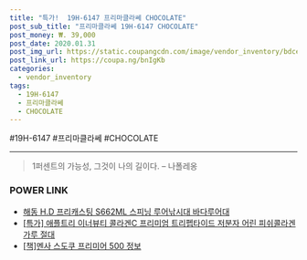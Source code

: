 ```yaml
--- 
title: "특가!  19H-6147 프리마클라쎄 CHOCOLATE" 
post_sub_title: "프리마클라쎄 19H-6147 CHOCOLATE" 
post_money: ₩. 39,000 
post_date: 2020.01.31 
post_img_url: https://static.coupangcdn.com/image/vendor_inventory/bdce/75b70af7031108f3cbe23c99f0a1ebc23a6f7c3844e04315bba195214c07.jpg 
post_link_url: https://coupa.ng/bnIgKb 
categories: 
  - vendor_inventory 
tags: 
  - 19H-6147 
  - 프리마클라쎄 
  - CHOCOLATE 
--- 
```

  #19H-6147 #프리마클라쎄 #CHOCOLATE 
<hr> 

> 1퍼센트의 가능성, 그것이 나의 길이다. – 나폴레옹 


### POWER LINK

* <a href="https://blog.naver.com/santokki14/221785734167" target="_blank">해동 H.D 프리캐스팅 S662ML 스피닝 루어낚시대 바다루어대</a>
* <a href="https://blog.naver.com/an0733/221786438827" target="_blank">[특가] 애플트리 이너뷰티 콜라겐C 프리미엄 트리펩타이드 저분자 어린 피쉬콜라겐 가루 절대</a>
* <a href="https://blog.naver.com/fasyy4321/221761138701" target="_blank">[책]멘사 스도쿠 프리미어 500 정보</a>
